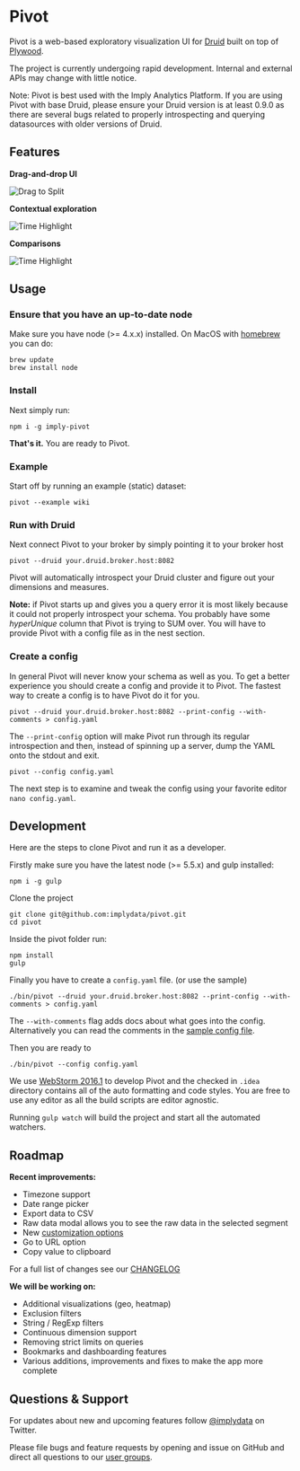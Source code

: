 # Pivot

Pivot is a web-based exploratory visualization UI for [Druid](https://github.com/druid-io/druid) built on top of 
[Plywood](https://github.com/implydata/plywood). 

The project is currently undergoing rapid development.
Internal and external APIs may change with little notice.

Note: Pivot is best used with the Imply Analytics Platform.
If you are using Pivot with base Druid, please ensure your Druid version is at least 0.9.0 as there are several bugs related to properly introspecting and querying datasources with older versions of Druid.

## Features

**Drag-and-drop UI**

![Drag to Split](https://github.com/implydata/pivot/raw/master/assets/images/drag-and-drop.gif)

**Contextual exploration**

![Time Highlight](https://github.com/implydata/pivot/raw/master/assets/images/explore.gif)

**Comparisons**

![Time Highlight](https://github.com/implydata/pivot/raw/master/assets/images/compare.gif)

## Usage

### Ensure that you have an up-to-date node

Make sure you have node (>= 4.x.x) installed. On MacOS with [homebrew](http://brew.sh/) you can do:

```
brew update
brew install node
```

### Install

Next simply run:

```
npm i -g imply-pivot
```

**That's it.** You are ready to Pivot.


### Example

Start off by running an example (static) dataset:

```
pivot --example wiki
```

### Run with Druid

Next connect Pivot to your broker by simply pointing it to your broker host

```
pivot --druid your.druid.broker.host:8082
```

Pivot will automatically introspect your Druid cluster and figure out your dimensions and measures.

**Note:** if Pivot starts up and gives you a query error it is most likely because it could not properly introspect your schema.
You probably have some *hyperUnique* column that Pivot is trying to SUM over.
You will have to provide Pivot with a config file as in the nest section.   

### Create a config

In general Pivot will never know your schema as well as you.
To get a better experience you should create a config and provide it to Pivot.
The fastest way to create a config is to have Pivot do it for you.

```
pivot --druid your.druid.broker.host:8082 --print-config --with-comments > config.yaml
```

The `--print-config` option will make Pivot run through its regular introspection and then, instead of spinning up a server, dump the YAML onto the stdout and exit.  

```
pivot --config config.yaml
```

The next step is to examine and tweak the config using your favorite editor `nano config.yaml`.

## Development

Here are the steps to clone Pivot and run it as a developer. 

Firstly make sure you have the latest node (>= 5.5.x) and gulp installed:

```
npm i -g gulp
```

Clone the project

```
git clone git@github.com:implydata/pivot.git
cd pivot
```

Inside the pivot folder run:

```
npm install
gulp
```

Finally you have to create a `config.yaml` file. (or use the sample)

```
./bin/pivot --druid your.druid.broker.host:8082 --print-config --with-comments > config.yaml
```

The `--with-comments` flag adds docs about what goes into the config.
Alternatively you can read the comments in the [sample config file](/config.yaml.sample).

Then you are ready to

```
./bin/pivot --config config.yaml
```

We use [WebStorm 2016.1](https://www.jetbrains.com/webstorm/) to develop Pivot and the checked in `.idea` directory contains
all of the auto formatting and code styles. You are free to use any editor as all the build scripts are editor agnostic.

Running `gulp watch` will build the project and start all the automated watchers.

## Roadmap

**Recent improvements:**

- Timezone support
- Date range picker
- Export data to CSV
- Raw data modal allows you to see the raw data in the selected segment
- New [customization options](https://github.com/implydata/pivot/blob/master/docs/configuration.md#customization)
- Go to URL option
- Copy value to clipboard

For a full list of changes see our [CHANGELOG](CHANGELOG.md)

**We will be working on:**

- Additional visualizations (geo, heatmap)
- Exclusion filters
- String / RegExp filters
- Continuous dimension support
- Removing strict limits on queries
- Bookmarks and dashboarding features
- Various additions, improvements and fixes to make the app more complete

## Questions & Support

For updates about new and upcoming features follow [@implydata](https://twitter.com/implydata) on Twitter.
                             
Please file bugs and feature requests by opening and issue on GitHub and direct all questions to our [user groups](https://groups.google.com/forum/#!forum/imply-user-group).

